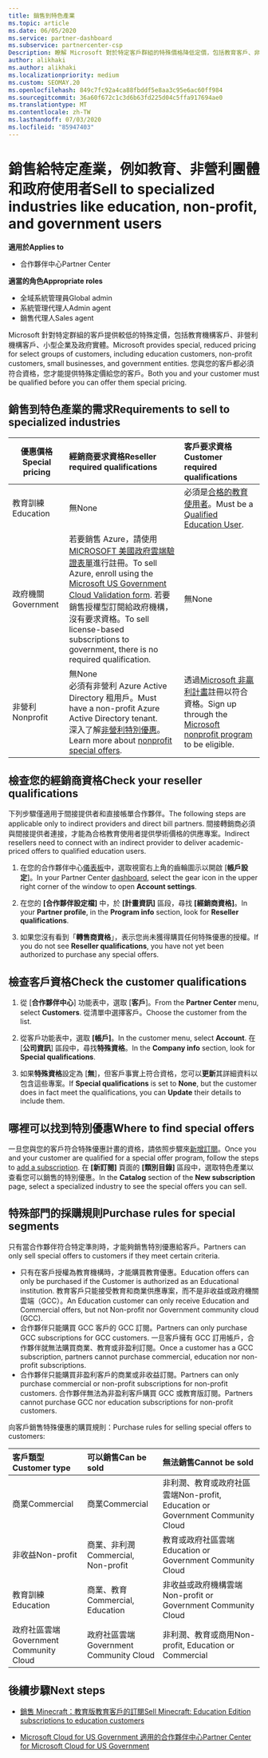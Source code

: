 ```yaml
---
title: 銷售到特色產業
ms.topic: article
ms.date: 06/05/2020
ms.service: partner-dashboard
ms.subservice: partnercenter-csp
Description: 瞭解 Microsoft 對於特定客戶群組的特殊價格降低定價，包括教育客戶、非獲利客戶和政府使用者。
author: alikhaki
ms.author: alikhaki
ms.localizationpriority: medium
ms.custom: SEOMAY.20
ms.openlocfilehash: 849c7fc92a4ca88fbddf5e8aa3c95e6ac60ff984
ms.sourcegitcommit: 36a60f672c1c3d6b63fd225d04c5ffa917694ae0
ms.translationtype: MT
ms.contentlocale: zh-TW
ms.lasthandoff: 07/03/2020
ms.locfileid: "85947403"
---
```

# <a name="sell-to-specialized-industries-like-education-non-profit-and-government-users"></a><span data-ttu-id="b4789-103">銷售給特定產業，例如教育、非營利團體和政府使用者</span><span class="sxs-lookup"><span data-stu-id="b4789-103">Sell to specialized industries like education, non-profit, and government users</span></span>

<span data-ttu-id="b4789-104">**適用於**</span><span class="sxs-lookup"><span data-stu-id="b4789-104">**Applies to**</span></span>

- <span data-ttu-id="b4789-105">合作夥伴中心</span><span class="sxs-lookup"><span data-stu-id="b4789-105">Partner Center</span></span>

<span data-ttu-id="b4789-106">**適當的角色**</span><span class="sxs-lookup"><span data-stu-id="b4789-106">**Appropriate roles**</span></span>

- <span data-ttu-id="b4789-107">全域系統管理員</span><span class="sxs-lookup"><span data-stu-id="b4789-107">Global admin</span></span>
- <span data-ttu-id="b4789-108">系統管理代理人</span><span class="sxs-lookup"><span data-stu-id="b4789-108">Admin agent</span></span>
- <span data-ttu-id="b4789-109">銷售代理人</span><span class="sxs-lookup"><span data-stu-id="b4789-109">Sales agent</span></span>

<span data-ttu-id="b4789-110">Microsoft 針對特定群組的客戶提供較低的特殊定價，包括教育機構客戶、非營利機構客戶、小型企業及政府實體。</span><span class="sxs-lookup"><span data-stu-id="b4789-110">Microsoft provides special, reduced pricing for select groups of customers, including education customers, non-profit customers, small businesses, and government entities.</span></span> <span data-ttu-id="b4789-111">您與您的客戶都必須符合資格，您才能提供特殊定價給您的客戶。</span><span class="sxs-lookup"><span data-stu-id="b4789-111">Both you and your customer must be qualified before you can offer them special pricing.</span></span> 

## <a name="requirements-to-sell-to-specialized-industries"></a><span data-ttu-id="b4789-112">銷售到特色產業的需求</span><span class="sxs-lookup"><span data-stu-id="b4789-112">Requirements to sell to specialized industries</span></span>

|<span data-ttu-id="b4789-113">**優惠價格**</span><span class="sxs-lookup"><span data-stu-id="b4789-113">**Special pricing**</span></span>   |<span data-ttu-id="b4789-114">**經銷商要求資格**</span><span class="sxs-lookup"><span data-stu-id="b4789-114">**Reseller required qualifications**</span></span>   |<span data-ttu-id="b4789-115">**客戶要求資格**</span><span class="sxs-lookup"><span data-stu-id="b4789-115">**Customer required qualifications**</span></span>   |
|----------------------------|:---------------------------------|:------------------------------------------|
|<span data-ttu-id="b4789-116">教育訓練</span><span class="sxs-lookup"><span data-stu-id="b4789-116">Education</span></span>   |<span data-ttu-id="b4789-117">無</span><span class="sxs-lookup"><span data-stu-id="b4789-117">None</span></span>   | <span data-ttu-id="b4789-118">必須是[合格的教育使用者](https://www.microsoftvolumelicensing.com/DocumentSearch.aspx?Mode=3&DocumentTypeId=7)。</span><span class="sxs-lookup"><span data-stu-id="b4789-118">Must be a [Qualified Education User](https://www.microsoftvolumelicensing.com/DocumentSearch.aspx?Mode=3&DocumentTypeId=7).</span></span>   |
|<span data-ttu-id="b4789-119">政府機關</span><span class="sxs-lookup"><span data-stu-id="b4789-119">Government</span></span>   |<span data-ttu-id="b4789-120">若要銷售 Azure，請使用[MICROSOFT 美國政府雲端驗證表單](https://azuregov.microsoft.com/csp)進行註冊。</span><span class="sxs-lookup"><span data-stu-id="b4789-120">To sell Azure, enroll using the [Microsoft US Government Cloud Validation form](https://azuregov.microsoft.com/csp).</span></span> <span data-ttu-id="b4789-121">若要銷售授權型訂閱給政府機構，沒有要求資格。</span><span class="sxs-lookup"><span data-stu-id="b4789-121">To sell license-based subscriptions to government, there is no required qualification.</span></span>|   <span data-ttu-id="b4789-122">無</span><span class="sxs-lookup"><span data-stu-id="b4789-122">None</span></span>|
|<span data-ttu-id="b4789-123">非營利</span><span class="sxs-lookup"><span data-stu-id="b4789-123">Nonprofit</span></span>  |<span data-ttu-id="b4789-124">無</span><span class="sxs-lookup"><span data-stu-id="b4789-124">None</span></span><br/> <span data-ttu-id="b4789-125">必須有非營利 Azure Active Directory 租用戶。</span><span class="sxs-lookup"><span data-stu-id="b4789-125">Must have a non-profit Azure Active Directory tenant.</span></span><br/> <span data-ttu-id="b4789-126">深入了解[非營利特別優惠](https://assetsprod.microsoft.com/mpn/nonprofit-skus-in-csp-faq.pdf)。</span><span class="sxs-lookup"><span data-stu-id="b4789-126">Learn more about [nonprofit special offers](https://assetsprod.microsoft.com/mpn/nonprofit-skus-in-csp-faq.pdf).</span></span>   |<span data-ttu-id="b4789-127">透過[Microsoft 非贏利計畫](https://nonprofit.microsoft.com/#/register)註冊以符合資格。</span><span class="sxs-lookup"><span data-stu-id="b4789-127">Sign up through the [Microsoft nonprofit program](https://nonprofit.microsoft.com/#/register) to be eligible.</span></span>   |

## <a name="check-your-reseller-qualifications"></a><span data-ttu-id="b4789-128">檢查您的經銷商資格</span><span class="sxs-lookup"><span data-stu-id="b4789-128">Check your reseller qualifications</span></span>

<span data-ttu-id="b4789-129">下列步驟僅適用于間接提供者和直接帳單合作夥伴。</span><span class="sxs-lookup"><span data-stu-id="b4789-129">The following steps are applicable only to indirect providers and direct bill partners.</span></span> <span data-ttu-id="b4789-130">間接轉銷商必須與間接提供者連接，才能為合格教育使用者提供學術價格的供應專案。</span><span class="sxs-lookup"><span data-stu-id="b4789-130">Indirect resellers need to connect with an indirect provider to deliver academic-priced offers to qualified education users.</span></span>

1. <span data-ttu-id="b4789-131">在您的合作夥伴中心[儀表板](https://partner.microsoft.com/dashboard)中，選取視窗右上角的齒輪圖示以開啟 [**帳戶設定**]。</span><span class="sxs-lookup"><span data-stu-id="b4789-131">In your Partner Center [dashboard](https://partner.microsoft.com/dashboard), select the gear icon in the upper right corner of the window to open **Account settings**.</span></span>

2. <span data-ttu-id="b4789-132">在您的 **\[合作夥伴設定檔\]** 中，於 **\[計畫資訊\]** 區段，尋找 **\[經銷商資格\]**。</span><span class="sxs-lookup"><span data-stu-id="b4789-132">In your **Partner profile**, in the **Program info** section, look for **Reseller qualifications**.</span></span>

3. <span data-ttu-id="b4789-133">如果您沒有看到「**轉售商資格**」，表示您尚未獲得購買任何特殊優惠的授權。</span><span class="sxs-lookup"><span data-stu-id="b4789-133">If you do not see **Reseller qualifications**, you have not yet been authorized to purchase any special offers.</span></span>

## <a name="check-the-customer-qualifications"></a><span data-ttu-id="b4789-134">檢查客戶資格</span><span class="sxs-lookup"><span data-stu-id="b4789-134">Check the customer qualifications</span></span>

1. <span data-ttu-id="b4789-135">從 [**合作夥伴中心**] 功能表中，選取 [**客戶**]。</span><span class="sxs-lookup"><span data-stu-id="b4789-135">From the **Partner Center** menu, select **Customers**.</span></span> <span data-ttu-id="b4789-136">從清單中選擇客戶。</span><span class="sxs-lookup"><span data-stu-id="b4789-136">Choose the customer from the list.</span></span>

2. <span data-ttu-id="b4789-137">從客戶功能表中，選取 **\[帳戶\]**。</span><span class="sxs-lookup"><span data-stu-id="b4789-137">In the customer menu, select **Account**.</span></span> <span data-ttu-id="b4789-138">在 [**公司資訊**] 區段中，尋找**特殊資格**。</span><span class="sxs-lookup"><span data-stu-id="b4789-138">In the **Company info** section, look for **Special qualifications**.</span></span>

3. <span data-ttu-id="b4789-139">如果**特殊資格**設定為 [**無**]，但客戶事實上符合資格，您可以**更新**其詳細資料以包含這些專案。</span><span class="sxs-lookup"><span data-stu-id="b4789-139">If **Special qualifications** is set to **None**, but the customer does in fact meet the qualifications, you can **Update** their details to include them.</span></span>

## <a name="where-to-find-special-offers"></a><span data-ttu-id="b4789-140">哪裡可以找到特別優惠</span><span class="sxs-lookup"><span data-stu-id="b4789-140">Where to find special offers</span></span>

<span data-ttu-id="b4789-141">一旦您與您的客戶符合特殊優惠計畫的資格，請依照步驟來[新增訂閱](create-a-new-subscription.md)。</span><span class="sxs-lookup"><span data-stu-id="b4789-141">Once you and your customer are qualified for a special offer program, follow the steps to [add a subscription](create-a-new-subscription.md).</span></span> <span data-ttu-id="b4789-142">在 **\[新訂閱]** 頁面的 **\[類別目錄\]** 區段中，選取特色產業以查看您可以銷售的特別優惠。</span><span class="sxs-lookup"><span data-stu-id="b4789-142">In the **Catalog** section of the **New subscription** page, select a specialized industry to see the special offers you can sell.</span></span>

## <a name="purchase-rules-for-special-segments"></a><span data-ttu-id="b4789-143">特殊部門的採購規則</span><span class="sxs-lookup"><span data-stu-id="b4789-143">Purchase rules for special segments</span></span>

<span data-ttu-id="b4789-144">只有當合作夥伴符合特定準則時，才能夠銷售特別優惠給客戶。</span><span class="sxs-lookup"><span data-stu-id="b4789-144">Partners can only sell special offers to customers if they meet certain criteria.</span></span> 

- <span data-ttu-id="b4789-145">只有在客戶授權為教育機構時，才能購買教育優惠。</span><span class="sxs-lookup"><span data-stu-id="b4789-145">Education offers can only be purchased if the Customer is authorized as an Educational institution.</span></span> <span data-ttu-id="b4789-146">教育客戶只能接受教育和商業供應專案，而不是非收益或政府機關雲端（GCC）。</span><span class="sxs-lookup"><span data-stu-id="b4789-146">An Education customer can only receive Education and Commercial offers, but not Non-profit nor Government community cloud (GCC).</span></span>
- <span data-ttu-id="b4789-147">合作夥伴只能購買 GCC 客戶的 GCC 訂閱。</span><span class="sxs-lookup"><span data-stu-id="b4789-147">Partners can only purchase GCC subscriptions for GCC customers.</span></span> <span data-ttu-id="b4789-148">一旦客戶擁有 GCC 訂用帳戶，合作夥伴就無法購買商業、教育或非盈利訂閱。</span><span class="sxs-lookup"><span data-stu-id="b4789-148">Once a customer has a GCC subscription, partners cannot purchase commercial, education nor non-profit subscriptions.</span></span> 
- <span data-ttu-id="b4789-149">合作夥伴只能購買非盈利客戶的商業或非收益訂閱。</span><span class="sxs-lookup"><span data-stu-id="b4789-149">Partners can only purchase commercial or non-profit subscriptions for non-profit customers.</span></span> <span data-ttu-id="b4789-150">合作夥伴無法為非盈利客戶購買 GCC 或教育版訂閱。</span><span class="sxs-lookup"><span data-stu-id="b4789-150">Partners cannot purchase GCC nor education subscriptions for non-profit customers.</span></span>

<span data-ttu-id="b4789-151">向客戶銷售特殊優惠的購買規則：</span><span class="sxs-lookup"><span data-stu-id="b4789-151">Purchase rules for selling special offers to customers:</span></span>

|<span data-ttu-id="b4789-152">**客戶類型**</span><span class="sxs-lookup"><span data-stu-id="b4789-152">**Customer type**</span></span>   |<span data-ttu-id="b4789-153">**可以銷售**</span><span class="sxs-lookup"><span data-stu-id="b4789-153">**Can be sold**</span></span>   |<span data-ttu-id="b4789-154">**無法銷售**</span><span class="sxs-lookup"><span data-stu-id="b4789-154">**Cannot be sold**</span></span>   |
|:----------------------------|:---------------------------------|:------------------------------------------|
| <span data-ttu-id="b4789-155">商業</span><span class="sxs-lookup"><span data-stu-id="b4789-155">Commercial</span></span> |<span data-ttu-id="b4789-156">商業</span><span class="sxs-lookup"><span data-stu-id="b4789-156">Commercial</span></span> | <span data-ttu-id="b4789-157">非利潤、教育或政府社區雲端</span><span class="sxs-lookup"><span data-stu-id="b4789-157">Non-profit, Education or Government Community Cloud</span></span> |
| <span data-ttu-id="b4789-158">非收益</span><span class="sxs-lookup"><span data-stu-id="b4789-158">Non-profit</span></span> |<span data-ttu-id="b4789-159">商業、非利潤</span><span class="sxs-lookup"><span data-stu-id="b4789-159">Commercial, Non-profit</span></span> | <span data-ttu-id="b4789-160">教育或政府社區雲端</span><span class="sxs-lookup"><span data-stu-id="b4789-160">Education or Government Community Cloud</span></span> |
| <span data-ttu-id="b4789-161">教育訓練</span><span class="sxs-lookup"><span data-stu-id="b4789-161">Education</span></span> |<span data-ttu-id="b4789-162">商業、教育</span><span class="sxs-lookup"><span data-stu-id="b4789-162">Commercial, Education</span></span> | <span data-ttu-id="b4789-163">非收益或政府機構雲端</span><span class="sxs-lookup"><span data-stu-id="b4789-163">Non-profit or Government Community Cloud</span></span> |
| <span data-ttu-id="b4789-164">政府社區雲端</span><span class="sxs-lookup"><span data-stu-id="b4789-164">Government Community Cloud</span></span> |<span data-ttu-id="b4789-165">政府社區雲端</span><span class="sxs-lookup"><span data-stu-id="b4789-165">Government Community Cloud</span></span> | <span data-ttu-id="b4789-166">非利潤、教育或商用</span><span class="sxs-lookup"><span data-stu-id="b4789-166">Non-profit, Education or Commercial</span></span> |

## <a name="next-steps"></a><span data-ttu-id="b4789-167">後續步驟</span><span class="sxs-lookup"><span data-stu-id="b4789-167">Next steps</span></span>

- [<span data-ttu-id="b4789-168">銷售 Minecraft：教育版教育客戶的訂閱</span><span class="sxs-lookup"><span data-stu-id="b4789-168">Sell Minecraft: Education Edition subscriptions to education customers</span></span>](minecraft-subscriptions.md)

- [<span data-ttu-id="b4789-169">Microsoft Cloud for US Government 適用的合作夥伴中心</span><span class="sxs-lookup"><span data-stu-id="b4789-169">Partner Center for Microsoft Cloud for US Government</span></span>](partner-center-for-microsoft-us-govt-cloud.md)
